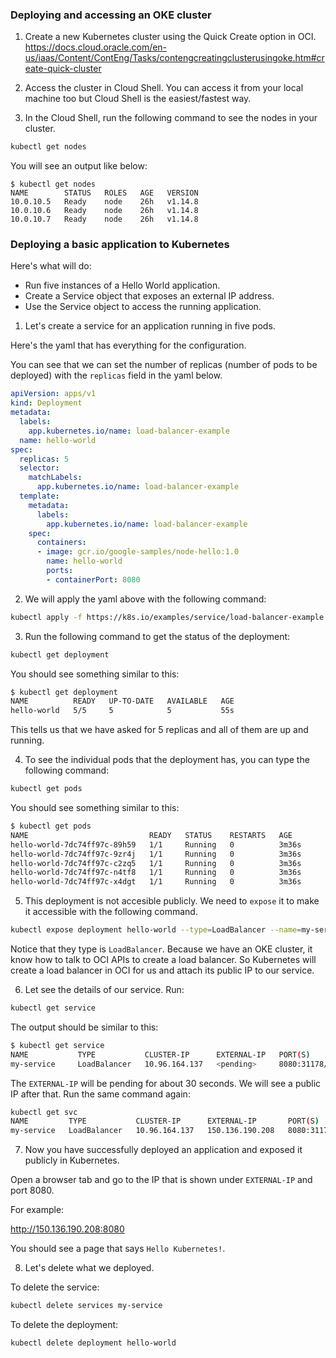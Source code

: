 ### Deploying and accessing an OKE cluster

1. Create a new Kubernetes cluster using the Quick Create option in OCI.
https://docs.cloud.oracle.com/en-us/iaas/Content/ContEng/Tasks/contengcreatingclusterusingoke.htm#create-quick-cluster

2. Access the cluster in Cloud Shell. You can access it from your local machine too but Cloud Shell is the easiest/fastest way.

3. In the Cloud Shell, run the following command to see the nodes in your cluster.

```sh
kubectl get nodes
```

You will see an output like below:
```
$ kubectl get nodes
NAME        STATUS   ROLES   AGE   VERSION
10.0.10.5   Ready    node    26h   v1.14.8
10.0.10.6   Ready    node    26h   v1.14.8
10.0.10.7   Ready    node    26h   v1.14.8
```

### Deploying a basic application to Kubernetes

Here's what will do:

- Run five instances of a Hello World application.
- Create a Service object that exposes an external IP address.
- Use the Service object to access the running application.


1. Let's create a service for an application running in five pods.

Here's the yaml that has everything for the configuration.

You can see that we can set the number of replicas (number of pods to be deployed) with the `replicas` field in the yaml below.

```yaml
apiVersion: apps/v1
kind: Deployment
metadata:
  labels:
    app.kubernetes.io/name: load-balancer-example
  name: hello-world
spec:
  replicas: 5
  selector:
    matchLabels:
      app.kubernetes.io/name: load-balancer-example
  template:
    metadata:
      labels:
        app.kubernetes.io/name: load-balancer-example
    spec:
      containers:
      - image: gcr.io/google-samples/node-hello:1.0
        name: hello-world
        ports:
        - containerPort: 8080
```

2. We will apply the yaml above with the following command:

```sh
kubectl apply -f https://k8s.io/examples/service/load-balancer-example.yaml
```

3. Run the following command to get the status of the deployment:

```sh
kubectl get deployment
```

You should see something similar to this:

```sh
$ kubectl get deployment                
NAME          READY   UP-TO-DATE   AVAILABLE   AGE
hello-world   5/5     5            5           55s
```

This tells us that we have asked for 5 replicas and all of them are up and running.

4. To see the individual pods that the deployment has, you can type the following command:

```sh
kubectl get pods
```

You should see something similar to this:

```sh
$ kubectl get pods
NAME                           READY   STATUS    RESTARTS   AGE
hello-world-7dc74ff97c-89h59   1/1     Running   0          3m36s
hello-world-7dc74ff97c-9zr4j   1/1     Running   0          3m36s
hello-world-7dc74ff97c-c2zq5   1/1     Running   0          3m36s
hello-world-7dc74ff97c-n4tf8   1/1     Running   0          3m36s
hello-world-7dc74ff97c-x4dgt   1/1     Running   0          3m36s
```

5. This deployment is not accesible publicly. We need to `expose` it to make it accessible with the following command.

```sh
kubectl expose deployment hello-world --type=LoadBalancer --name=my-service
```

Notice that they type is `LoadBalancer`. Because we have an OKE cluster, it know how to talk to OCI APIs to create a load balancer. So Kubernetes will create a load balancer in OCI for us and attach its public IP to our service.


6. Let see the details of our service. Run:

```sh
kubectl get service
```

The output should be similar to this:

```sh
$ kubectl get service
NAME           TYPE           CLUSTER-IP      EXTERNAL-IP   PORT(S)          AGE
my-service     LoadBalancer   10.96.164.137   <pending>     8080:31178/TCP   8s
```

The `EXTERNAL-IP` will be pending for about 30 seconds. We will see a public IP after that. Run the same command again:

```sh
kubectl get svc                
NAME         TYPE           CLUSTER-IP      EXTERNAL-IP       PORT(S)          AGE
my-service   LoadBalancer   10.96.164.137   150.136.190.208   8080:31178/TCP   5m15s
```

7. Now you have successfully deployed an application and exposed it publicly in Kubernetes.

Open a browser tab and go to the IP that is shown under `EXTERNAL-IP` and port 8080.

For example:

http://150.136.190.208:8080

You should see a page that says `Hello Kubernetes!`.

8. Let's delete what we deployed.

To delete the service:

```sh
kubectl delete services my-service
```

To delete the deployment:

```sh
kubectl delete deployment hello-world
```
